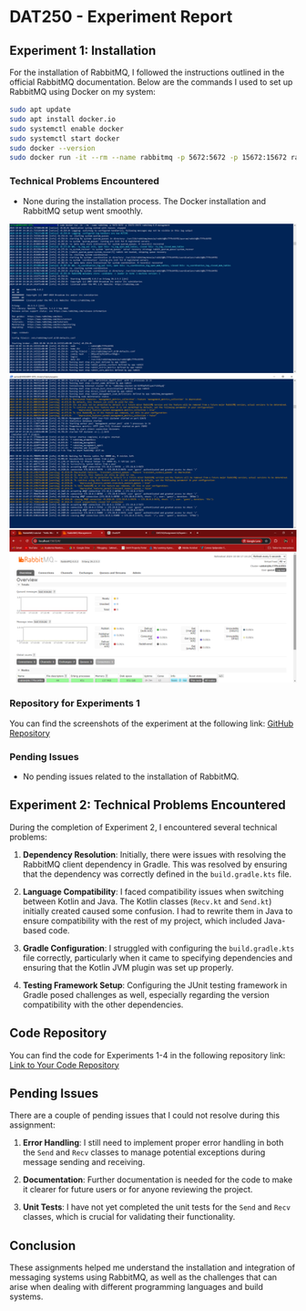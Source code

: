 # DAT250 - Experiment Report

## Experiment 1: Installation

For the installation of RabbitMQ, I followed the instructions outlined in the official RabbitMQ documentation. Below are the commands I used to set up RabbitMQ using Docker on my system:

```bash
sudo apt update
sudo apt install docker.io
sudo systemctl enable docker
sudo systemctl start docker
sudo docker --version
sudo docker run -it --rm --name rabbitmq -p 5672:5672 -p 15672:15672 rabbitmq:4.0-management
```

### Technical Problems Encountered
- None during the installation process. The Docker installation and RabbitMQ setup went smoothly.

![Screenshot_1](https://github.com/CarlosFdez04/DAT250/blob/main/Assignment%206/Experiment_1/Screenshot3_Experiment_1.png)
![Screenshot_2](https://github.com/CarlosFdez04/DAT250/blob/main/Assignment%206/Experiment_1/Screenshot2_Experiment_1.png)
![Screenshot_3](https://github.com/CarlosFdez04/DAT250/blob/main/Assignment%206/Experiment_1/Screenshot_Experiment_1.png)

### Repository for Experiments 1
You can find the screenshots of the experiment at the following link: [GitHub Repository](https://github.com/CarlosFdez04/DAT250/tree/main/Assignment%206/Experiment_1)

### Pending Issues
- No pending issues related to the installation of RabbitMQ.


## Experiment 2: Technical Problems Encountered

During the completion of Experiment 2, I encountered several technical problems:

1. **Dependency Resolution**: Initially, there were issues with resolving the RabbitMQ client dependency in Gradle. This was resolved by ensuring that the dependency was correctly defined in the `build.gradle.kts` file.

2. **Language Compatibility**: I faced compatibility issues when switching between Kotlin and Java. The Kotlin classes (`Recv.kt` and `Send.kt`) initially created caused some confusion. I had to rewrite them in Java to ensure compatibility with the rest of my project, which included Java-based code.

3. **Gradle Configuration**: I struggled with configuring the `build.gradle.kts` file correctly, particularly when it came to specifying dependencies and ensuring that the Kotlin JVM plugin was set up properly. 

4. **Testing Framework Setup**: Configuring the JUnit testing framework in Gradle posed challenges as well, especially regarding the version compatibility with the other dependencies.

## Code Repository

You can find the code for Experiments 1-4 in the following repository link:
[Link to Your Code Repository](URL_OF_YOUR_REPOSITORY)

## Pending Issues

There are a couple of pending issues that I could not resolve during this assignment:

1. **Error Handling**: I still need to implement proper error handling in both the `Send` and `Recv` classes to manage potential exceptions during message sending and receiving.

2. **Documentation**: Further documentation is needed for the code to make it clearer for future users or for anyone reviewing the project.

3. **Unit Tests**: I have not yet completed the unit tests for the `Send` and `Recv` classes, which is crucial for validating their functionality.

## Conclusion

These assignments helped me understand the installation and integration of messaging systems using RabbitMQ, as well as the challenges that can arise when dealing with different programming languages and build systems.
